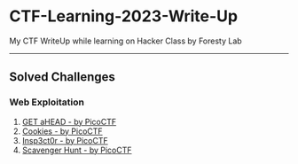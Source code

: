 # CTF-Learning-2023-Write-Up
My CTF WriteUp while learning on Hacker Class by Foresty Lab

---  

## Solved Challenges
### Web Exploitation
1. [GET aHEAD - by PicoCTF](https://github.com/DhewaRadya/WriteUP-CTF-Foresty-Hacker-Class-2023/blob/main/Web%20Exploitation/GET%20aHEAD.md)
2. [Cookies - by PicoCTF](https://github.com/DhewaRadya/WriteUP-CTF-Foresty-Hacker-Class-2023/blob/main/Web%20Exploitation/Cookies.md)
3. [Insp3ct0r - by PicoCTF](https://github.com/DhewaRadya/My-CTF-Learning-2023-Write-Up/blob/main/Web%20Exploitation/Insp3ct0r.md)
4. [Scavenger Hunt - by PicoCTF](https://github.com/DhewaRadya/My-CTF-Learning-2023-Write-Up/blob/main/Web%20Exploitation/Scavenger%20Hunt.md)
